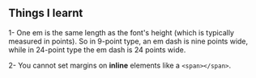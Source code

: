 ## Things I learnt

1- One em is the same length as the font's height (which is typically measured in points). So in 9-point type, an em dash is nine points wide, while in 24-point type the em dash is 24 points wide.

2- You cannot set margins on **inline** elements like a `<span></span>`.
